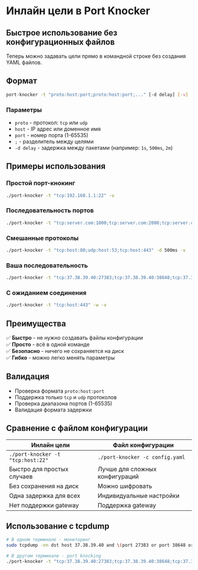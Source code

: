 # Инлайн цели в Port Knocker

## Быстрое использование без конфигурационных файлов

Теперь можно задавать цели прямо в командной строке без создания YAML файлов.

## Формат

```bash
port-knocker -t "proto:host:port;proto:host:port;..." [-d delay] [-v]
```

### Параметры

- `proto` - протокол: `tcp` или `udp`
- `host` - IP адрес или доменное имя
- `port` - номер порта (1-65535)
- `;` - разделитель между целями
- `-d delay` - задержка между пакетами (например: `1s`, `500ms`, `2m`)

## Примеры использования

### Простой порт-кнокинг

```bash
./port-knocker -t "tcp:192.168.1.1:22" -v
```

### Последовательность портов

```bash
./port-knocker -t "tcp:server.com:1000;tcp:server.com:2000;tcp:server.com:3000" -d 1s -v
```

### Смешанные протоколы

```bash
./port-knocker -t "tcp:host:80;udp:host:53;tcp:host:443" -d 500ms -v
```

### Ваша последовательность

```bash
./port-knocker -t "tcp:37.38.39.40:27383;tcp:37.38.39.40:38648;tcp:37.38.39.40:50305" -d 1s -v
```

### С ожиданием соединения

```bash
./port-knocker -t "tcp:host:443" -w -v
```

## Преимущества

✅ **Быстро** - не нужно создавать файлы конфигурации  
✅ **Просто** - всё в одной команде  
✅ **Безопасно** - ничего не сохраняется на диск  
✅ **Гибко** - можно легко менять параметры  

## Валидация

- Проверка формата `proto:host:port`
- Поддержка только `tcp` и `udp` протоколов  
- Проверка диапазона портов (1-65535)
- Валидация формата задержки

## Сравнение с файлом конфигурации

| Инлайн цели | Файл конфигурации |
|-------------|-------------------|
| `./port-knocker -t "tcp:host:22"` | `./port-knocker -c config.yaml` |
| Быстро для простых случаев | Лучше для сложных конфигураций |
| Без сохранения на диск | Можно шифровать |
| Одна задержка для всех | Индивидуальные настройки |
| Нет поддержки gateway | Поддержка gateway |

## Использование с tcpdump

```bash
# В одном терминале - мониторинг
sudo tcpdump -nn dst host 37.38.39.40 and \(port 27383 or port 38648 or port 50305\)

# В другом терминале - port knocking
./port-knocker -t "tcp:37.38.39.40:27383;tcp:37.38.39.40:38648;tcp:37.38.39.40:50305" -d 1s -v
```
